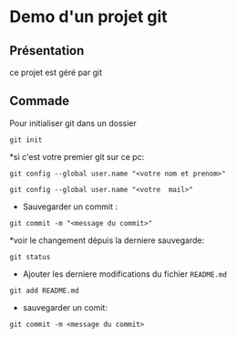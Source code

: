 # Demo d'un projet git
## Présentation
ce projet est géré par git
## Commade 
Pour initialiser git dans un dossier 

```
git init
```
*si c'est votre premier git sur ce pc:
```
git config --global user.name "<votre nom et prenom>"

```

```
git config --global user.name "<votre  mail>"
```

* Sauvegarder un commit :

```
git commit -m "<message du commit>"
```


*voir le changement dépuis la derniere sauvegarde:
```
git status
```
* Ajouter les derniere modifications du fichier  `README.md`
```
git add README.md
```

* sauvegarder un comit:
```
git commit -m <message du commit>
```